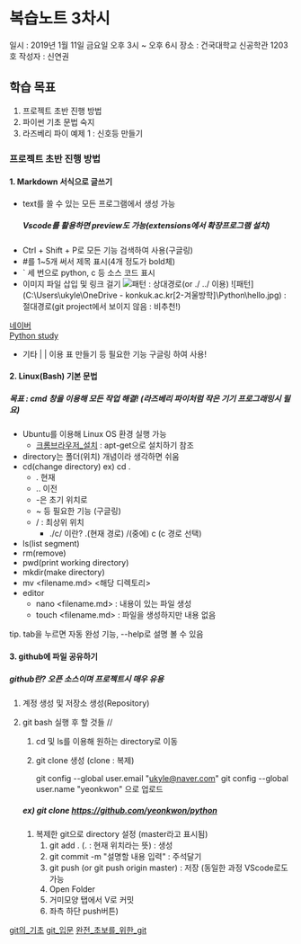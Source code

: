 # 복습노트 3차시

일시 : 2019년 1월 11일 금요일 오후 3시 ~ 오후 6시
장소 : 건국대학교 신공학관 1203호
작성자 : 신연권

## 학습 목표

1. 프로젝트 초반 진행 방법
2. 파이썬 기초 문법 숙지
3. 라즈베리 파이 예제 1 : 신호등 만들기



### 프로젝트 초반 진행 방법

#### 1. Markdown 서식으로 글쓰기

- text를 쓸 수 있는 모든 프로그램에서 생성 가능
	##### Vscode를 활용하면 preview도 가능(extensions에서 확장프로그램 설치)
- Ctrl + Shift + P로 모든 기능 검색하여 사용(구글링)
- #를 1~5개 써서 제목 표시(4개 정도가 bold체)
- ` 세 번으로 python, c 등 소스 코드 표시
- 이미지 파일 삽입 및 링크 걸기
![패턴](hello.jpg) : 상대경로(or ./ ../ 이용)
![패턴](C:\Users\ukyle\OneDrive - konkuk.ac.kr\[2-겨울방학]\Python\hello.jpg) : 절대경로(git project에서 보이지 않음 : 비추천!)

[네이버](https://www.naver.com/)  
[Python study](https://github.com/yeonkwon/Python)
- 기타 | | 이용 표 만들기 등 필요한 기능 구글링 하여 사용!


#### 2. Linux(Bash) 기본 문법
##### 목표 : cmd 창을 이용해 모든 작업 해결! (라즈베리 파이처럼 작은 기기 프로그래밍시 필요)

- Ubuntu를 이용해 Linux OS 환경 실행 가능
  - [크롬브라우저_설치](http://snowdeer.github.io/linux/2018/02/02/ubuntu-16p04-install-chrome/) : apt-get으로 설치하기 참조
- directory는 폴더(위치) 개념이라 생각하면 쉬움
- cd(change directory) ex) cd .
  - . 현재
  - .. 이전
  - -은 초기 위치로
  - ~ 등 필요한 기능 (구글링)
  - / : 최상위 위치
    - ./c/ 이란? .(현재 경로) /(중에) c (c 경로 선택)  
- ls(list segment)
- rm(remove)
- pwd(print working directory)
- mkdir(make directory)
- mv <filename.md> <해당 디렉토리>
- editor
  - nano <filename.md> : 내용이 있는 파일 생성
  - touch <filename.md> : 파일을 생성하지만 내용 없음
  
tip.	tab을 누르면 자동 완성 기능, 
		--help로 설명 볼 수 있음

#### 3. github에 파일 공유하기
##### github란? 오픈 소스이며 프로젝트시 매우 유용

1. 계정 생성 및 저장소 생성(Repository)
2. git bash 실행 후 할 것들 //
   1. cd 및 ls를 이용해 원하는 directory로 이동
   2. git clone 생성 (clone : 복제)

        git config --global user.email "ukyle@naver.com"
        git config --global user.name "yeonkwon"
        으로 업로드

	##### ex) git clone https://github.com/yeonkwon/python
   1. 복제한 git으로 directory 설정 (master라고 표시됨)
      1. git add . (. : 현재 위치라는 뜻) : 생성
      2. git commit -m "설명할 내용 입력" : 주석달기
      3. git push (or git push origin master) : 저장
    (동일한 과정 VScode로도 가능
        1. Open Folder
        2. 거미모양 탭에서 V로 커밋
        3. 좌측 하단 push버튼)

[git의_기초](https://git-scm.com/book/ko/v2/Git의-기초-수정하고-저장소에-저장하기)
[git_입문](https://backlog.com/git-tutorial/kr/reference/log.html
)
[완전_초보를_위한_git](https://nolboo.kim/blog/2013/10/06/github-for-beginner/)
